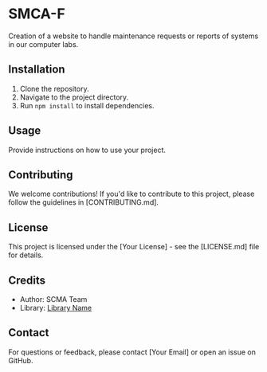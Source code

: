# SMCA-F

Creation of a website to handle maintenance requests or reports of systems in our computer labs.

## Installation

1. Clone the repository.
2. Navigate to the project directory.
3. Run `npm install` to install dependencies.

## Usage

Provide instructions on how to use your project.

## Contributing

We welcome contributions! If you'd like to contribute to this project, please follow the guidelines in [CONTRIBUTING.md].

## License

This project is licensed under the [Your License] - see the [LICENSE.md] file for details.

## Credits

- Author: SCMA Team
- Library: [Library Name](https://link-to-library.com)

## Contact

For questions or feedback, please contact [Your Email] or open an issue on GitHub.

